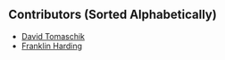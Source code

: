 ## Contributors (Sorted Alphabetically) ##

* [David Tomaschik](https://github.com/matir)
* [Franklin Harding](https://github.com/fharding1)
